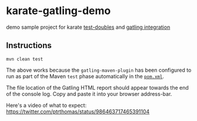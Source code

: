# karate-gatling-demo
demo sample project for karate [test-doubles](https://github.com/karatelabs/karate/tree/master/karate-netty) and [gatling integration](https://github.com/karatelabs/karate/tree/master/karate-gatling)

## Instructions

```
mvn clean test
```

The above works because the `gatling-maven-plugin` has been configured to run as part of the Maven `test` phase automatically in the [`pom.xml`](pom.xml).

The file location of the Gatling HTML report should appear towards the end of the console log. Copy and paste it into your browser address-bar.

Here's a video of what to expect: https://twitter.com/ptrthomas/status/986463717465391104
